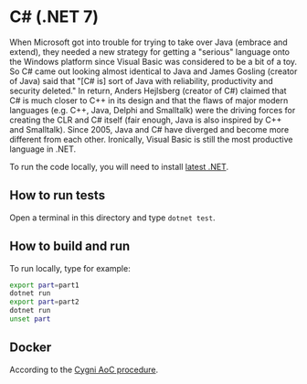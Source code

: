 # C# (.NET 7)
When Microsoft got into trouble for trying to take over Java (embrace and extend), they needed a new strategy for getting a "serious" language onto the Windows platform since Visual Basic was considered to be a bit of a toy. So C# came out looking almost identical to Java and James Gosling (creator of Java) said that "[C# is] sort of Java with reliability, productivity and security deleted." In return, Anders Hejlsberg (creator of C#) claimed that C# is much closer to C++ in its design and that the flaws of major modern languages (e.g. C++, Java, Delphi and Smalltalk) were the driving forces for creating the CLR and C# itself (fair enough, Java is also inspired by C++ and Smalltalk). Since 2005, Java and C# have diverged and become more different from each other. Ironically, Visual Basic is still the most productive language in .NET.

To run the code locally, you will need to install [latest .NET](https://dotnet.microsoft.com/download).

## How to run tests
Open a terminal in this directory and type `dotnet test`.

## How to build and run
To run locally, type for example:
```bash
export part=part1
dotnet run
export part=part2
dotnet run
unset part
```

## Docker
According to the [Cygni AoC procedure](https://github.com/cygni/aoc_example).
